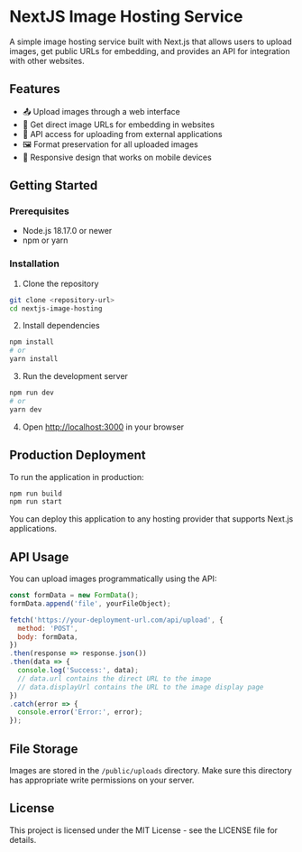 # NextJS Image Hosting Service

A simple image hosting service built with Next.js that allows users to upload images, get public URLs for embedding, and provides an API for integration with other websites.

## Features

- 📤 Upload images through a web interface
- 🔗 Get direct image URLs for embedding in websites
- 🧩 API access for uploading from external applications
- 🖼️ Format preservation for all uploaded images
- 📱 Responsive design that works on mobile devices

## Getting Started

### Prerequisites

- Node.js 18.17.0 or newer
- npm or yarn

### Installation

1. Clone the repository
```bash
git clone <repository-url>
cd nextjs-image-hosting
```

2. Install dependencies
```bash
npm install
# or
yarn install
```

3. Run the development server
```bash
npm run dev
# or
yarn dev
```

4. Open [http://localhost:3000](http://localhost:3000) in your browser

## Production Deployment

To run the application in production:

```bash
npm run build
npm run start
```

You can deploy this application to any hosting provider that supports Next.js applications.

## API Usage

You can upload images programmatically using the API:

```javascript
const formData = new FormData();
formData.append('file', yourFileObject);

fetch('https://your-deployment-url.com/api/upload', {
  method: 'POST',
  body: formData,
})
.then(response => response.json())
.then(data => {
  console.log('Success:', data);
  // data.url contains the direct URL to the image
  // data.displayUrl contains the URL to the image display page
})
.catch(error => {
  console.error('Error:', error);
});
```

## File Storage

Images are stored in the `/public/uploads` directory. Make sure this directory has appropriate write permissions on your server.

## License

This project is licensed under the MIT License - see the LICENSE file for details.